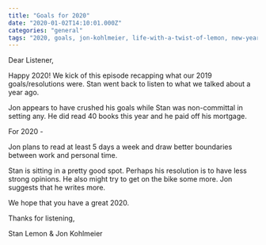 ```yaml
---
title: "Goals for 2020"
date: "2020-01-02T14:10:01.000Z"
categories: "general"
tags: "2020, goals, jon-kohlmeier, life-with-a-twist-of-lemon, new-year, resolutions, stan-lemon"
---
```


Dear Listener,

Happy 2020! We kick of this episode recapping what our 2019 goals/resolutions were. Stan went back to listen to what we talked about a year ago.

Jon appears to have crushed his goals while Stan was non-committal in setting any. He did read 40 books this year and he paid off his mortgage.

For 2020 -

Jon plans to read at least 5 days a week and draw better boundaries between work and personal time.

Stan is sitting in a pretty good spot. Perhaps his resolution is to have less strong opinions. He also might try to get on the bike some more. Jon suggests that he writes more.

We hope that you have a great 2020.

Thanks for listening,

Stan Lemon & Jon Kohlmeier
